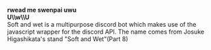 **rwead me swenpai uwu** <br>
**U\\\\w\\\\U** <br>
Soft and wet is a multipurpose discord bot which makes use of the javascript wrapper for the discord API. The name comes from Josuke Higashikata's stand "Soft and Wet"(Part 8) 
